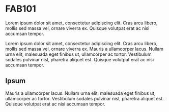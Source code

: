 # FAB101

Lorem ipsum dolor sit amet, consectetur adipiscing elit. Cras arcu libero, mollis sed massa vel, ornare viverra ex. Quisque volutpat erat ac nisi accumsan tempor.

Lorem ipsum dolor sit amet, consectetur adipiscing elit. Cras arcu libero, mollis sed massa vel, ornare viverra ex. Mauris a ullamcorper lacus. Nullam urna elit, malesuada eget finibus ut, ullamcorper ac tortor. Vestibulum sodales pulvinar nisl, pharetra aliquet est. Quisque volutpat erat ac nisi accumsan tempor.


## Ipsum

Mauris a ullamcorper lacus. Nullam urna elit, malesuada eget finibus ut, ullamcorper ac tortor. Vestibulum sodales pulvinar nisl, pharetra aliquet est. Quisque volutpat erat ac nisi accumsan tempor.